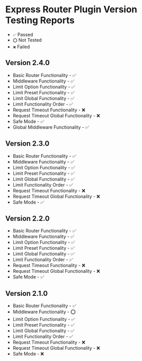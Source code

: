 # Express Router Plugin Version Testing Reports
+ `✅` Passed
+ `⭕` Not Tested
+ `❌` Failed

## Version 2.4.0
+ Basic Router Functionality - ✅
+ Middleware Functionality - ✅
+ Limit Option Functionality - ✅
+ Limit Preset Functionality - ✅
+ Limit Global Functionality - ✅
+ Limit Functionality Order - ✅
+ Request Timeout Functionality - ❌
+ Request Timeout Global Functionality - ❌
+ Safe Mode - ✅
+ Global Middleware Functionality - ✅

## Version 2.3.0
+ Basic Router Functionality - ✅
+ Middleware Functionality - ✅
+ Limit Option Functionality - ✅
+ Limit Preset Functionality - ✅
+ Limit Global Functionality - ✅
+ Limit Functionality Order - ✅
+ Request Timeout Functionality - ❌
+ Request Timeout Global Functionality - ❌
+ Safe Mode - ✅

## Version 2.2.0
+ Basic Router Functionality - ✅
+ Middleware Functionality - ✅
+ Limit Option Functionality - ✅
+ Limit Preset Functionality - ✅
+ Limit Global Functionality - ✅
+ Limit Functionality Order - ✅
+ Request Timeout Functionality - ❌
+ Request Timeout Global Functionality - ❌
+ Safe Mode - ✅

## Version 2.1.0
+ Basic Router Functionality - ✅
+ Middleware Functionality - ⭕
+ Limit Option Functionality - ✅
+ Limit Preset Functionality - ✅
+ Limit Global Functionality - ✅
+ Limit Functionality Order - ✅
+ Request Timeout Functionality - ❌
+ Request Timeout Global Functionality - ❌
+ Safe Mode - ❌